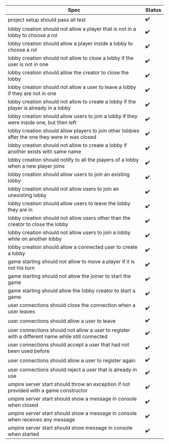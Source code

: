 |Spec|Status|
|----|------|
| project setup should pass all test | :heavy_check_mark: |
| lobby creation should not allow a player that is not in a lobby to choose a rol | :heavy_check_mark: |
| lobby creation should allow a player inside a lobby to choose a rol | :heavy_check_mark: |
| lobby creation should not allow to close a lobby if the user is not in one | :heavy_check_mark: |
| lobby creation should allow the creator to close the lobby | :heavy_check_mark: |
| lobby creation should not allow a user to leave a lobby if they are not in one | :heavy_check_mark: |
| lobby creation should not allow to create a lobby if the player is already in a lobby | :heavy_check_mark: |
| lobby creation should allow users to join a lobby if they were inside one, but then left | :heavy_check_mark: |
| lobby creation should allow players to join other lobbies after the one they were in was closed | :heavy_check_mark: |
| lobby creation should not allow to create a lobby if another exists with same name | :heavy_check_mark: |
| lobby creation should notify to all the players of a lobby when a new player joins | :heavy_check_mark: |
| lobby creation should allow users to join an existing lobby | :heavy_check_mark: |
| lobby creation should not allow users to join an unexisting lobby | :heavy_check_mark: |
| lobby creation should allow users to leave the lobby they are in | :heavy_check_mark: |
| lobby creation should not allow users other than the creator to close the lobby | :heavy_check_mark: |
| lobby creation should not allow users to join a lobby while on another lobby | :heavy_check_mark: |
| lobby creation should allow a connected user to create a lobby | :heavy_check_mark: |
| game starting should not allow to move  a player if it is not his turn | :heavy_check_mark: |
| game starting should not allow the joiner to start the game | :heavy_check_mark: |
| game starting should allow the lobby creator to start a game | :heavy_check_mark: |
| user connections should close the connection when a user leaves | :heavy_check_mark: |
| user connections should allow a user to leave | :heavy_check_mark: |
| user connections should not allow a user to register with a different name while still connected | :heavy_check_mark: |
| user connections should accept a user that had not been used before | :heavy_check_mark: |
| user connections should allow a user to register again | :heavy_check_mark: |
| user connections should reject a user that is already in use | :heavy_check_mark: |
| umpire server start should throw an exception if not provided with a game constructor | :heavy_check_mark: |
| umpire server start should show a message in console when closed | :heavy_check_mark: |
| umpire server start should show a message in console when receives any message | :heavy_check_mark: |
| umpire server start should show message in console when started | :heavy_check_mark: |
